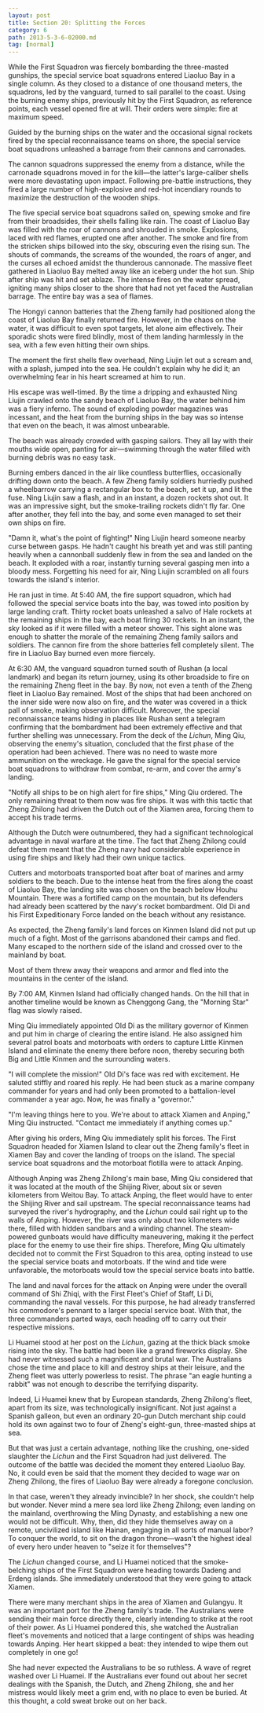 ```yaml
---
layout: post
title: Section 20: Splitting the Forces
category: 6
path: 2013-5-3-6-02000.md
tag: [normal]
---
```


While the First Squadron was fiercely bombarding the three-masted gunships, the special service boat squadrons entered Liaoluo Bay in a single column. As they closed to a distance of one thousand meters, the squadrons, led by the vanguard, turned to sail parallel to the coast. Using the burning enemy ships, previously hit by the First Squadron, as reference points, each vessel opened fire at will. Their orders were simple: fire at maximum speed.

Guided by the burning ships on the water and the occasional signal rockets fired by the special reconnaissance teams on shore, the special service boat squadrons unleashed a barrage from their cannons and carronades.

The cannon squadrons suppressed the enemy from a distance, while the carronade squadrons moved in for the kill—the latter's large-caliber shells were more devastating upon impact. Following pre-battle instructions, they fired a large number of high-explosive and red-hot incendiary rounds to maximize the destruction of the wooden ships.

The five special service boat squadrons sailed on, spewing smoke and fire from their broadsides, their shells falling like rain. The coast of Liaoluo Bay was filled with the roar of cannons and shrouded in smoke. Explosions, laced with red flames, erupted one after another. The smoke and fire from the stricken ships billowed into the sky, obscuring even the rising sun. The shouts of commands, the screams of the wounded, the roars of anger, and the curses all echoed amidst the thunderous cannonade. The massive fleet gathered in Liaoluo Bay melted away like an iceberg under the hot sun. Ship after ship was hit and set ablaze. The intense fires on the water spread, igniting many ships closer to the shore that had not yet faced the Australian barrage. The entire bay was a sea of flames.

The Hongyi cannon batteries that the Zheng family had positioned along the coast of Liaoluo Bay finally returned fire. However, in the chaos on the water, it was difficult to even spot targets, let alone aim effectively. Their sporadic shots were fired blindly, most of them landing harmlessly in the sea, with a few even hitting their own ships.

The moment the first shells flew overhead, Ning Liujin let out a scream and, with a splash, jumped into the sea. He couldn't explain why he did it; an overwhelming fear in his heart screamed at him to run.

His escape was well-timed. By the time a dripping and exhausted Ning Liujin crawled onto the sandy beach of Liaoluo Bay, the water behind him was a fiery inferno. The sound of exploding powder magazines was incessant, and the heat from the burning ships in the bay was so intense that even on the beach, it was almost unbearable.

The beach was already crowded with gasping sailors. They all lay with their mouths wide open, panting for air—swimming through the water filled with burning debris was no easy task.

Burning embers danced in the air like countless butterflies, occasionally drifting down onto the beach. A few Zheng family soldiers hurriedly pushed a wheelbarrow carrying a rectangular box to the beach, set it up, and lit the fuse. Ning Liujin saw a flash, and in an instant, a dozen rockets shot out. It was an impressive sight, but the smoke-trailing rockets didn't fly far. One after another, they fell into the bay, and some even managed to set their own ships on fire.

"Damn it, what's the point of fighting!" Ning Liujin heard someone nearby curse between gasps. He hadn't caught his breath yet and was still panting heavily when a cannonball suddenly flew in from the sea and landed on the beach. It exploded with a roar, instantly turning several gasping men into a bloody mess. Forgetting his need for air, Ning Liujin scrambled on all fours towards the island's interior.

He ran just in time. At 5:40 AM, the fire support squadron, which had followed the special service boats into the bay, was towed into position by large landing craft. Thirty rocket boats unleashed a salvo of Hale rockets at the remaining ships in the bay, each boat firing 30 rockets. In an instant, the sky looked as if it were filled with a meteor shower. This sight alone was enough to shatter the morale of the remaining Zheng family sailors and soldiers. The cannon fire from the shore batteries fell completely silent. The fire in Liaoluo Bay burned even more fiercely.

At 6:30 AM, the vanguard squadron turned south of Rushan (a local landmark) and began its return journey, using its other broadside to fire on the remaining Zheng fleet in the bay. By now, not even a tenth of the Zheng fleet in Liaoluo Bay remained. Most of the ships that had been anchored on the inner side were now also on fire, and the water was covered in a thick pall of smoke, making observation difficult. Moreover, the special reconnaissance teams hiding in places like Rushan sent a telegram confirming that the bombardment had been extremely effective and that further shelling was unnecessary. From the deck of the *Lichun*, Ming Qiu, observing the enemy's situation, concluded that the first phase of the operation had been achieved. There was no need to waste more ammunition on the wreckage. He gave the signal for the special service boat squadrons to withdraw from combat, re-arm, and cover the army's landing.

"Notify all ships to be on high alert for fire ships," Ming Qiu ordered. The only remaining threat to them now was fire ships. It was with this tactic that Zheng Zhilong had driven the Dutch out of the Xiamen area, forcing them to accept his trade terms.

Although the Dutch were outnumbered, they had a significant technological advantage in naval warfare at the time. The fact that Zheng Zhilong could defeat them meant that the Zheng navy had considerable experience in using fire ships and likely had their own unique tactics.

Cutters and motorboats transported boat after boat of marines and army soldiers to the beach. Due to the intense heat from the fires along the coast of Liaoluo Bay, the landing site was chosen on the beach below Houhu Mountain. There was a fortified camp on the mountain, but its defenders had already been scattered by the navy's rocket bombardment. Old Di and his First Expeditionary Force landed on the beach without any resistance.

As expected, the Zheng family's land forces on Kinmen Island did not put up much of a fight. Most of the garrisons abandoned their camps and fled. Many escaped to the northern side of the island and crossed over to the mainland by boat.

Most of them threw away their weapons and armor and fled into the mountains in the center of the island.

By 7:00 AM, Kinmen Island had officially changed hands. On the hill that in another timeline would be known as Chenggong Gang, the "Morning Star" flag was slowly raised.

Ming Qiu immediately appointed Old Di as the military governor of Kinmen and put him in charge of clearing the entire island. He also assigned him several patrol boats and motorboats with orders to capture Little Kinmen Island and eliminate the enemy there before noon, thereby securing both Big and Little Kinmen and the surrounding waters.

"I will complete the mission!" Old Di's face was red with excitement. He saluted stiffly and roared his reply. He had been stuck as a marine company commander for years and had only been promoted to a battalion-level commander a year ago. Now, he was finally a "governor."

"I'm leaving things here to you. We're about to attack Xiamen and Anping," Ming Qiu instructed. "Contact me immediately if anything comes up."

After giving his orders, Ming Qiu immediately split his forces. The First Squadron headed for Xiamen Island to clear out the Zheng family's fleet in Xiamen Bay and cover the landing of troops on the island. The special service boat squadrons and the motorboat flotilla were to attack Anping.

Although Anping was Zheng Zhilong's main base, Ming Qiu considered that it was located at the mouth of the Shijing River, about six or seven kilometers from Weitou Bay. To attack Anping, the fleet would have to enter the Shijing River and sail upstream. The special reconnaissance teams had surveyed the river's hydrography, and the *Lichun* could sail right up to the walls of Anping. However, the river was only about two kilometers wide there, filled with hidden sandbars and a winding channel. The steam-powered gunboats would have difficulty maneuvering, making it the perfect place for the enemy to use their fire ships. Therefore, Ming Qiu ultimately decided not to commit the First Squadron to this area, opting instead to use the special service boats and motorboats. If the wind and tide were unfavorable, the motorboats would tow the special service boats into battle.

The land and naval forces for the attack on Anping were under the overall command of Shi Zhiqi, with the First Fleet's Chief of Staff, Li Di, commanding the naval vessels. For this purpose, he had already transferred his commodore's pennant to a larger special service boat. With that, the three commanders parted ways, each heading off to carry out their respective missions.

Li Huamei stood at her post on the *Lichun*, gazing at the thick black smoke rising into the sky. The battle had been like a grand fireworks display. She had never witnessed such a magnificent and brutal war. The Australians chose the time and place to kill and destroy ships at their leisure, and the Zheng fleet was utterly powerless to resist. The phrase "an eagle hunting a rabbit" was not enough to describe the terrifying disparity.

Indeed, Li Huamei knew that by European standards, Zheng Zhilong's fleet, apart from its size, was technologically insignificant. Not just against a Spanish galleon, but even an ordinary 20-gun Dutch merchant ship could hold its own against two to four of Zheng's eight-gun, three-masted ships at sea.

But that was just a certain advantage, nothing like the crushing, one-sided slaughter the *Lichun* and the First Squadron had just delivered. The outcome of the battle was decided the moment they entered Liaoluo Bay. No, it could even be said that the moment they decided to wage war on Zheng Zhilong, the fires of Liaoluo Bay were already a foregone conclusion.

In that case, weren't they already invincible? In her shock, she couldn't help but wonder. Never mind a mere sea lord like Zheng Zhilong; even landing on the mainland, overthrowing the Ming Dynasty, and establishing a new one would not be difficult. Why, then, did they hide themselves away on a remote, uncivilized island like Hainan, engaging in all sorts of manual labor? To conquer the world, to sit on the dragon throne—wasn't the highest ideal of every hero under heaven to "seize it for themselves"?

The *Lichun* changed course, and Li Huamei noticed that the smoke-belching ships of the First Squadron were heading towards Dadeng and Erdeng islands. She immediately understood that they were going to attack Xiamen.

There were many merchant ships in the area of Xiamen and Gulangyu. It was an important port for the Zheng family's trade. The Australians were sending their main force directly there, clearly intending to strike at the root of their power. As Li Huamei pondered this, she watched the Australian fleet's movements and noticed that a large contingent of ships was heading towards Anping. Her heart skipped a beat: they intended to wipe them out completely in one go!

She had never expected the Australians to be so ruthless. A wave of regret washed over Li Huamei. If the Australians ever found out about her secret dealings with the Spanish, the Dutch, and Zheng Zhilong, she and her mistress would likely meet a grim end, with no place to even be buried. At this thought, a cold sweat broke out on her back.